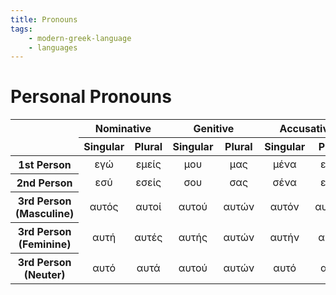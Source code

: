 ```yaml
---
title: Pronouns
tags:
    - modern-greek-language
    - languages
---
```


# Personal Pronouns


<table>
  <thead>
    <tr>
      <th style="text-align:center; vertical-align: middle;" rowspan="2"></th>
      <th style="text-align:center; vertical-align: middle;" colspan="2">Nominative</th>
      <th style="text-align:center; vertical-align: middle;" colspan="2">Genitive</th>
      <th style="text-align:center; vertical-align: middle;" colspan="2">Accusative</th>
      <th style="text-align:center; vertical-align: middle;" colspan="2">Vocative</th>
    </tr>
    <tr>
      <th style="text-align:center; vertical-align: middle;">Singular</th>
      <th style="text-align:center; vertical-align: middle;">Plural</th>
      <th style="text-align:center; vertical-align: middle;">Singular</th>
      <th style="text-align:center; vertical-align: middle;">Plural</th>
      <th style="text-align:center; vertical-align: middle;">Singular</th>
      <th style="text-align:center; vertical-align: middle;">Plural</th>
      <th style="text-align:center; vertical-align: middle;">Singular</th>
      <th style="text-align:center; vertical-align: middle;">Plural</th>
    </tr>
  </thead>
  <tbody>
    <!-- First Person -->
    <tr>
      <th style="text-align:center; vertical-align: middle;">1st Person</th>
      <td style="text-align:center; vertical-align: middle;">εγώ</td>
      <td style="text-align:center; vertical-align: middle;">εμείς</td>
      <td style="text-align:center; vertical-align: middle;">μου</td>
      <td style="text-align:center; vertical-align: middle;">μας</td>
      <td style="text-align:center; vertical-align: middle;">μένα</td>
      <td style="text-align:center; vertical-align: middle;">εμάς</td>
      <td style="text-align:center; vertical-align: middle;">-</td>
      <td style="text-align:center; vertical-align: middle;">-</td>
    </tr>
    <!-- Second Person -->
    <tr>
      <th style="text-align:center; vertical-align: middle;">2nd Person</th>
      <td style="text-align:center; vertical-align: middle;">εσύ</td>
      <td style="text-align:center; vertical-align: middle;">εσείς</td>
      <td style="text-align:center; vertical-align: middle;">σου</td>
      <td style="text-align:center; vertical-align: middle;">σας</td>
      <td style="text-align:center; vertical-align: middle;">σένα</td>
      <td style="text-align:center; vertical-align: middle;">εσάς</td>
      <td style="text-align:center; vertical-align: middle;">εσύ</td>
      <td style="text-align:center; vertical-align: middle;">εσείς</td>
    </tr>
    <!-- Third Person Masculine -->
    <tr>
      <th style="text-align:center; vertical-align: middle;">3rd Person (Masculine)</th>
      <td style="text-align:center; vertical-align: middle;">αυτός</td>
      <td style="text-align:center; vertical-align: middle;">αυτοί</td>
      <td style="text-align:center; vertical-align: middle;">αυτού</td>
      <td style="text-align:center; vertical-align: middle;">αυτών</td>
      <td style="text-align:center; vertical-align: middle;">αυτόν</td>
      <td style="text-align:center; vertical-align: middle;">αυτούς</td>
      <td style="text-align:center; vertical-align: middle;">-</td>
      <td style="text-align:center; vertical-align: middle;">-</td>
    </tr>
    <!-- Third Person Feminine -->
    <tr>
      <th style="text-align:center; vertical-align: middle;">3rd Person (Feminine)</th>
      <td style="text-align:center; vertical-align: middle;">αυτή</td>
      <td style="text-align:center; vertical-align: middle;">αυτές</td>
      <td style="text-align:center; vertical-align: middle;">αυτής</td>
      <td style="text-align:center; vertical-align: middle;">αυτών</td>
      <td style="text-align:center; vertical-align: middle;">αυτήν</td>
      <td style="text-align:center; vertical-align: middle;">αυτές</td>
      <td style="text-align:center; vertical-align: middle;">-</td>
      <td style="text-align:center; vertical-align: middle;">-</td>
    </tr>
    <!-- Third Person Neuter -->
    <tr>
      <th style="text-align:center; vertical-align: middle;">3rd Person (Neuter)</th>
      <td style="text-align:center; vertical-align: middle;">αυτό</td>
      <td style="text-align:center; vertical-align: middle;">αυτά</td>
      <td style="text-align:center; vertical-align: middle;">αυτού</td>
      <td style="text-align:center; vertical-align: middle;">αυτών</td>
      <td style="text-align:center; vertical-align: middle;">αυτό</td>
      <td style="text-align:center; vertical-align: middle;">αυτά</td>
      <td style="text-align:center; vertical-align: middle;">-</td>
      <td style="text-align:center; vertical-align: middle;">-</td>
    </tr>
  </tbody>
</table>